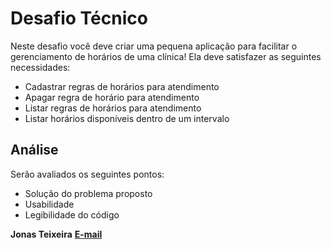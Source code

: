 # Desafio Técnico

Neste desafio você deve criar uma pequena aplicação para facilitar o gerenciamento de
horários de uma clínica! Ela deve satisfazer as seguintes necessidades:

-   Cadastrar regras de horários para atendimento
-   Apagar regra de horário para atendimento
-   Listar regras de horários para atendimento
-   Listar horários disponíveis dentro de um intervalo

## Análise

Serão avaliados os seguintes pontos:

-   Solução do problema proposto
-   Usabilidade
-   Legibilidade do código

**Jonas Teixeira** **[E-mail](mailto:teixeiramao@gmail.com?subject=Olá%20vim%20do%20GitHub)**
